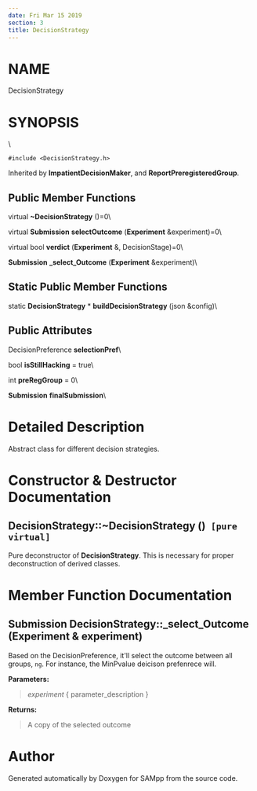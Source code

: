 ```yaml
---
date: Fri Mar 15 2019
section: 3
title: DecisionStrategy
---
```


NAME
====

DecisionStrategy

SYNOPSIS
========

\

`#include <DecisionStrategy.h>`

Inherited by **ImpatientDecisionMaker**, and
**ReportPreregisteredGroup**.

Public Member Functions
-----------------------

virtual **\~DecisionStrategy** ()=0\

virtual **Submission** **selectOutcome** (**Experiment** &experiment)=0\

virtual bool **verdict** (**Experiment** &, DecisionStage)=0\

**Submission** **\_select\_Outcome** (**Experiment** &experiment)\

Static Public Member Functions
------------------------------

static **DecisionStrategy** \* **buildDecisionStrategy** (json &config)\

Public Attributes
-----------------

DecisionPreference **selectionPref**\

bool **isStillHacking** = true\

int **preRegGroup** = 0\

**Submission** **finalSubmission**\

Detailed Description
====================

Abstract class for different decision strategies.

Constructor & Destructor Documentation
======================================

DecisionStrategy::\~DecisionStrategy ()` [pure virtual]`
--------------------------------------------------------

Pure deconstructor of **DecisionStrategy**. This is necessary for proper
deconstruction of derived classes.

Member Function Documentation
=============================

**Submission** DecisionStrategy::\_select\_Outcome (**Experiment** & experiment)
--------------------------------------------------------------------------------

Based on the DecisionPreference, it\'ll select the outcome between all
groups, `ng`. For instance, the MinPvalue deicison prefenrece will.

**Parameters:**

> *experiment* { parameter\_description }

**Returns:**

> A copy of the selected outcome

Author
======

Generated automatically by Doxygen for SAMpp from the source code.

